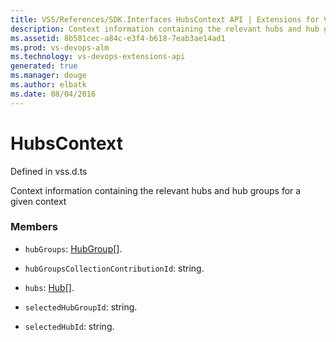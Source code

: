 ```yaml
---
title: VSS/References/SDK.Interfaces HubsContext API | Extensions for Visual Studio Team Services
description: Context information containing the relevant hubs and hub groups for a given context
ms.assetid: 8b581cec-a84c-e3f4-b618-7eab3ae14ad1
ms.prod: vs-devops-alm
ms.technology: vs-devops-extensions-api
generated: true
ms.manager: douge
ms.author: elbatk
ms.date: 08/04/2016
---
```


# HubsContext

Defined in vss.d.ts


Context information containing the relevant hubs and hub groups for a given context 

### Members

* `hubGroups`: [HubGroup](../../../VSS/References/SDK_Interfaces/HubGroup.md)[]. 

* `hubGroupsCollectionContributionId`: string. 

* `hubs`: [Hub](../../../VSS/References/SDK_Interfaces/Hub.md)[]. 

* `selectedHubGroupId`: string. 

* `selectedHubId`: string. 

